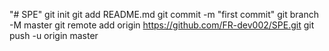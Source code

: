 "# SPE"  git init git add README.md git commit -m "first commit" git branch -M master git remote add origin https://github.com/FR-dev002/SPE.git git push -u origin master
